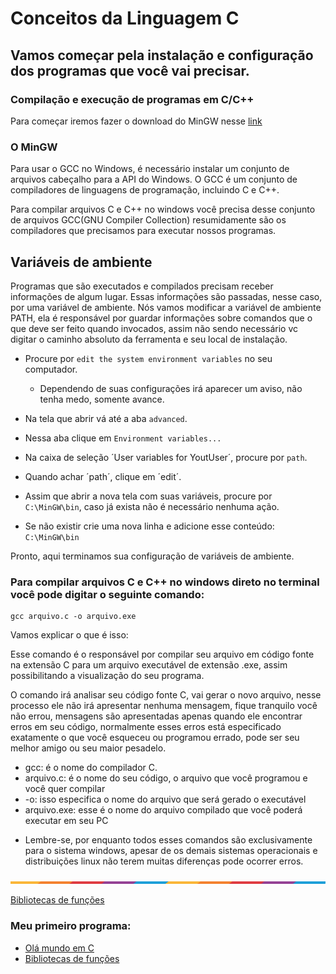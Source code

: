 # Conceitos da Linguagem C


## Vamos começar pela instalação e configuração dos programas que você vai precisar.
### Compilação e execução de programas em C/C++ 

 Para começar iremos fazer o download do MinGW nesse [link](https://sourceforge.net/projects/mingw/)


### O MinGW

Para usar o GCC no Windows, é necessário instalar um conjunto de arquivos cabeçalho para a API do Windows. O GCC é um conjunto de compiladores de linguagens de programação, incluindo C e C++.

Para compilar arquivos C e C++ no windows você precisa desse conjunto de arquivos GCC(GNU Compiler Collection) resumidamente são os compiladores que precisamos para executar nossos programas.

## Variáveis de ambiente 

Programas que são executados e compilados precisam receber informações de algum lugar. Essas informações são passadas, nesse caso, por uma variável de ambiente.
Nós vamos modificar a variável de ambiente PATH, ela é responsável por guardar informações sobre comandos que o que deve ser feito quando invocados, assim não sendo necessário vc digitar o caminho absoluto da ferramenta e seu local de instalação.

 - Procure por ```edit the system environment variables``` no seu computador.
    - Dependendo de suas configurações irá aparecer um aviso, não tenha medo, somente avance.
 
 - Na tela que abrir vá até a aba ```advanced```.
 - Nessa aba clique em ```Environment variables...```
 - Na caixa de seleção ´User variables for YoutUser´, procure por ```path```.
 - Quando achar ´path´, clique em ´edit´.
 - Assim que abrir a nova tela com suas variáveis, procure por ```C:\MinGW\bin```, caso já exista não é necessário nenhuma ação.
 - Se não  existir crie uma nova linha e adicione esse conteúdo: ```C:\MinGW\bin```

Pronto, aqui terminamos sua configuração de variáveis de ambiente.






### Para compilar arquivos C e C++ no windows direto no terminal você pode digitar o seguinte comando: 

```
gcc arquivo.c -o arquivo.exe 
```

Vamos explicar o que é isso:

Esse comando é o responsável por compilar seu arquivo em código fonte na extensão C para um arquivo executável de extensão .exe, assim possibilitando a visualização do seu programa.

O comando irá analisar seu código fonte C, vai gerar o novo arquivo, nesse processo ele não irá apresentar nenhuma mensagem, fique tranquilo você não errou, mensagens são apresentadas apenas quando ele encontrar erros em seu código, normalmente esses erros está especificado exatamente o que você esqueceu ou programou errado, pode ser seu melhor amigo ou seu maior pesadelo.


- gcc: é o nome do compilador C.
- arquivo.c: é o nome do seu código, o arquivo que você programou e você quer compilar
- -o: isso especifica o nome do arquivo que será gerado o executável 
- arquivo.exe: esse é o nome do arquivo compilado que você poderá executar em seu PC

 * Lembre-se, por enquanto todos esses comandos são exclusivamente para o sistema windows, apesar de os demais sistemas operacionais e distribuições linux não terem muitas diferenças pode ocorrer erros.

<img src="img\waxVImv.png">

[Bibliotecas de funções](https://www.ime.usp.br/~pf/algoritmos/apend/interfaces.html)


### Meu primeiro programa:
 - [Olá mundo em C](Introdução/OlaMundo)
 - [Bibliotecas de funções](https://www.ime.usp.br/~pf/algoritmos/apend/interfaces.html)

